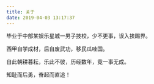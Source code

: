 ```yaml
---
title: 关于
date: 2019-04-03 13:17:37
---
```

毕业于中部某娱乐星城一男子技校，少不更事，误入挨踢界。

西甲自学成材，后自废武功，移民瓜哇国。

自此朝耕暮耘，乐此不彼，历经数年，竟一事无成。

知耻而后勇，奋起而直追！




